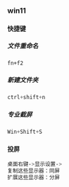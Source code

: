 ### win11

#### 快捷键

##### 文件重命名

```
fn+f2
```

##### 新建文件夹

```js
ctrl+shift+n
```

##### 专业截屏

```js
Win+Shift+S
```

#### 投屏

```css
桌面右键->显示设置->
复制这些显示器：同屏
扩展这些显示器：分屏
```

